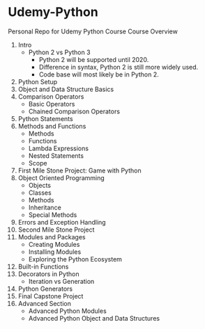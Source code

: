 # Udemy-Python
Personal Repo for Udemy Python Course
Course Overview
1. Intro
    - Python 2 vs Python 3
        - Python 2 will be supported until 2020.
        - Difference in syntax, Python 2 is still more widely used.
        - Code base will most likely be in Python 2.
2. Python Setup
3. Object and Data Structure Basics
4. Comparison Operators
    - Basic Operators
    - Chained Comparison Operators
5. Python Statements
6. Methods and Functions
    - Methods
    - Functions
    - Lambda Expressions
    - Nested Statements
    - Scope
7. First Mile Stone Project: Game with Python
8. Object Oriented Programming
    - Objects
    - Classes
    - Methods
    - Inheritance
    - Special Methods
9. Errors and Exception Handling
10. Second Mile Stone Project
11. Modules and Packages
    - Creating Modules
    - Installing Modules
    - Exploring the Python Ecosystem
12. Built-in Functions
13. Decorators in Python
    - Iteration vs Generation
14. Python Generators
15. Final Capstone Project
16. Advanced Section
    - Advanced Python Modules
    - Advanced Python Object and Data Structures
